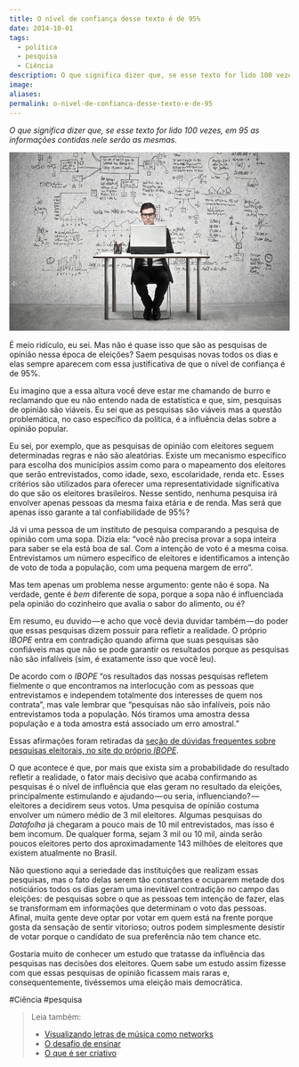 ```yaml
---
title: O nível de confiança desse texto é de 95%
date: 2014-10-01
tags:
  - política
  - pesquisa
  - Ciência
description: O que significa dizer que, se esse texto for lido 100 vezes, em 95 as informações contidas nele serão as mesmas.
image: 
aliases:
permalink: o-nivel-de-confianca-desse-texto-e-de-95
---
```

_O que significa dizer que, se esse texto for lido 100 vezes, em 95 as informações contidas nele serão as mesmas._

<img src="/assets/img/o-nível-de-confiança-desse-texto-é-de 95%-medium.jpeg">

É meio ridículo, eu sei. Mas não é quase isso que são as pesquisas de opinião nessa época de eleições? Saem pesquisas novas todos os dias e elas sempre aparecem com essa justificativa de que o nível de confiança é de 95%.

Eu imagino que a essa altura você deve estar me chamando de burro e reclamando que eu não entendo nada de estatística e que, sim, pesquisas de opinião são viáveis. Eu sei que as pesquisas são viáveis mas a questão problemática, no caso específico da política, é a influência delas sobre a opinião popular.

Eu sei, por exemplo, que as pesquisas de opinião com eleitores seguem determinadas regras e não são aleatórias. Existe um mecanismo específico para escolha dos municípios assim como para o mapeamento dos eleitores que serão entrevistados, como idade, sexo, escolaridade, renda etc. Esses critérios são utilizados para oferecer uma representatividade significativa do que são os eleitores brasileiros. Nesse sentido, nenhuma pesquisa irá envolver apenas pessoas da mesma faixa etária e de renda. Mas será que apenas isso garante a tal confiabilidade de 95%?

Já vi uma pessoa de um instituto de pesquisa comparando a pesquisa de opinião com uma sopa. Dizia ela: “você não precisa provar a sopa inteira para saber se ela está boa de sal. Com a intenção de voto é a mesma coisa. Entrevistamos um número específico de eleitores e identificamos a intenção de voto de toda a população, com uma pequena margem de erro”.

Mas tem apenas um problema nesse argumento: gente não é sopa. Na verdade, gente é _bem_ diferente de sopa, porque a sopa não é influenciada pela opinião do cozinheiro que avalia o sabor do alimento, ou é?

Em resumo, eu duvido — e acho que você devia duvidar também — do poder que essas pesquisas dizem possuir para refletir a realidade. O próprio _IBOPE_ entra em contradição quando afirma que suas pesquisas são confiáveis mas que não se pode garantir os resultados porque as pesquisas não são infalíveis (sim, é exatamente isso que você leu).

De acordo com o _IBOPE_ “os resultados das nossas pesquisas refletem fielmente o que encontramos na interlocução com as pessoas que entrevistamos e independem totalmente dos interesses de quem nos contrata”, mas vale lembrar que “pesquisas não são infalíveis, pois não entrevistamos toda a população. Nós tiramos uma amostra dessa população e a toda amostra está associado um erro amostral.”

Essas afirmações foram retiradas da [seção de dúvidas frequentes sobre pesquisas eleitorais, no site do próprio _IBOPE_](http://www.ibope.com.br/pt-br/relacionamento/duvidas-frequentes/paginas/pesquisas-eleitorais.aspx).

O que acontece é que, por mais que exista sim a probabilidade do resultado refletir a realidade, o fator mais decisivo que acaba confirmando as pesquisas é o nível de influência que elas geram no resultado da eleições, principalmente estimulando e ajudando — ou seria, influenciando? — eleitores a decidirem seus votos. Uma pesquisa de opinião costuma envolver um número médio de 3 mil eleitores. Algumas pesquisas do _Datafolha_ já chegaram a pouco mais de 10 mil entrevistados, mas isso é bem incomum. De qualquer forma, sejam 3 mil ou 10 mil, ainda serão poucos eleitores perto dos aproximadamente 143 milhões de eleitores que existem atualmente no Brasil.

Não questiono aqui a seriedade das instituições que realizam essas pesquisas, mas o fato delas serem tão constantes e ocuparem metade dos noticiários todos os dias geram uma inevitável contradição no campo das eleições: de pesquisas sobre o que as pessoas tem intenção de fazer, elas se transformam em informações que determinam o voto das pessoas. Afinal, muita gente deve optar por votar em quem está na frente porque gosta da sensação de sentir vitorioso; outros podem simplesmente desistir de votar porque o candidato de sua preferência não tem chance etc.

Gostaria muito de conhecer um estudo que tratasse da influência das pesquisas nas decisões dos eleitores. Quem sabe um estudo assim fizesse com que essas pesquisas de opinião ficassem mais raras e, consequentemente, tivéssemos uma eleição mais democrática.


#Ciência #pesquisa

> Leia também:
> - <a href="/visualizando-letras-de-musica-como-networks">Visualizando letras de música como networks</a>
> - <a href="/o-desafio-de-ensinar">O desafio de ensinar</a>
> - <a href="/o-que-e-ser-criativo">O que é ser criativo</a>
